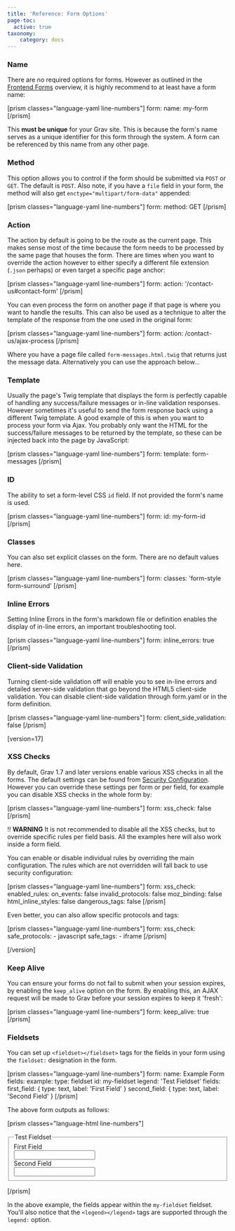 ```yaml
---
title: 'Reference: Form Options'
page-toc:
  active: true
taxonomy:
    category: docs
---
```



### Name

There are no required options for forms.  However as outlined in the [Frontend Forms](../../forms) overview, it is highly recommend to at least have a form name:

[prism classes="language-yaml line-numbers"]
form:
    name: my-form
[/prism]

This **must be unique** for your Grav site. This is because the form's name serves as a unique identifier for this form through the system.  A form can be referenced by this name from any other page.

### Method

This option allows you to control if the form should be submitted via `POST` or `GET`.  The default is `POST`.  Also note, if you have a `file` field in your form, the method will also get `enctype="multipart/form-data"` appended:

[prism classes="language-yaml line-numbers"]
form:
    method: GET
[/prism]


### Action

The action by default is going to be the route as the current page.  This makes sense most of the time because the form needs to be processed by the same page that houses the form.  There are times when you want to override the action however to either specify a different file extension (`.json` perhaps) or even target a specific page anchor:

[prism classes="language-yaml line-numbers"]
form:
    action: '/contact-us#contact-form'
[/prism]

You can even process the form on another page if that page is where you want to handle the results.  This can also be used as a technique to alter the template of the response from the one used in the original form:

[prism classes="language-yaml line-numbers"]
form:
    action: /contact-us/ajax-process
[/prism]

Where you have a page file called `form-messages.html.twig` that returns just the message data.  Alternatively you can use the approach below...

### Template

Usually the page's Twig template that displays the form is perfectly capable of handling any success/failure messages or in-line validation responses.  However sometimes it's useful to send the form response back using a different Twig template.  A good example of this is when you want to process your form via Ajax.  You probably only want the HTML for the success/failure messages to be returned by the template, so these can be injected back into the page by JavaScript:

[prism classes="language-yaml line-numbers"]
form:
    template: form-messages
[/prism]

### ID

The ability to set a form-level CSS `id` field. If not provided the form's name is used.

[prism classes="language-yaml line-numbers"]
form:
    id: my-form-id
[/prism]

### Classes

You can also set explicit classes on the form.  There are no default values here.

[prism classes="language-yaml line-numbers"]
form:
    classes: 'form-style form-surround'
[/prism]

### Inline Errors

Setting Inline Errors in the form's markdown file or definition enables the display of in-line errors, an important troubleshooting tool.

[prism classes="language-yaml line-numbers"]
form:
    inline_errors: true
[/prism]

### Client-side Validation

Turning client-side validation off will enable you to see in-line errors and detailed server-side validation that go beyond the HTML5 client-side validation. You can disable client-side validation through form.yaml or in the form definition.

[prism classes="language-yaml line-numbers"]
form:
    client_side_validation: false
[/prism]

[version=17]
### XSS Checks

By default, Grav 1.7 and later versions enable various XSS checks in all the forms. The default settings can be found from [Security Configuration](/basics/grav-configuration#security). However you can override these settings per form or per field, for example you can disable XSS checks in the whole form by:

[prism classes="language-yaml line-numbers"]
form:
    xss_check: false
[/prism]

!! **WARNING** It is not recommended to disable all the XSS checks, but to override specific rules per field basis. All the examples here will also work inside a form field.

You can enable or disable individual rules by overriding the main configuration. The rules which are not overridden will fall back to use security configuration:

[prism classes="language-yaml line-numbers"]
form:
    xss_check:
        enabled_rules:
            on_events: false
            invalid_protocols: false
            moz_binding: false
            html_inline_styles: false
            dangerous_tags: false
[/prism]

Even better, you can also allow specific protocols and tags:

[prism classes="language-yaml line-numbers"]
form:
    xss_check:
        safe_protocols:
            - javascript
        safe_tags:
            - iframe
[/prism]

[/version]

### Keep Alive

You can ensure your forms do not fail to submit when your session expires, by enabling the `keep_alive` option on the form.  By enabling this, an AJAX request will be made to Grav before your session expires to keep it 'fresh':

[prism classes="language-yaml line-numbers"]
form:
    keep_alive: true
[/prism]

### Fieldsets

You can set up `<fieldset></fieldset>` tags for the fields in your form using the `fieldset:` designation in the form.

[prism classes="language-yaml line-numbers"]
form:
    name: Example Form
    fields:
        example:
            type: fieldset
            id: my-fieldset
            legend: 'Test Fieldset'
            fields:
                first_field: { type: text, label: 'First Field' }
                second_field: { type: text, label: 'Second Field' }
[/prism]

The above form outputs as follows:

[prism classes="language-html line-numbers"]
<form action="/grav/example/forms" class="" id="my-example-form" method="post" name="Example Form">
  <fieldset id="my-fieldset">
    <legend>Test Fieldset</legend>
    <div class="form-group">
      <div class="form-label-wrapper">
        <label class="form-label">First Field</label>
      </div>
      <div class="form-data" data-grav-default="null" data-grav-disabled="true" data-grav-field="text">
        <div class="form-input-wrapper">
          <input class="form-input" name="data[first_field]" type="text" value="">
        </div>
      </div>
    </div>
    <div class="form-group">
      <div class="form-label-wrapper">
        <label class="form-label">Second Field</label>
      </div>
      <div class="form-data" data-grav-default="null" data-grav-disabled="true" data-grav-field="text">
        <div class="form-input-wrapper">
          <input class="form-input" name="data[second_field]" type="text" value="">
        </div>
      </div>
    </div>
  </fieldset>
</form>
[/prism]

In the above example, the fields appear within the `my-fieldset` fieldset. You'll also notice that the `<legend></legend>` tags are supported through the `legend:` option.
